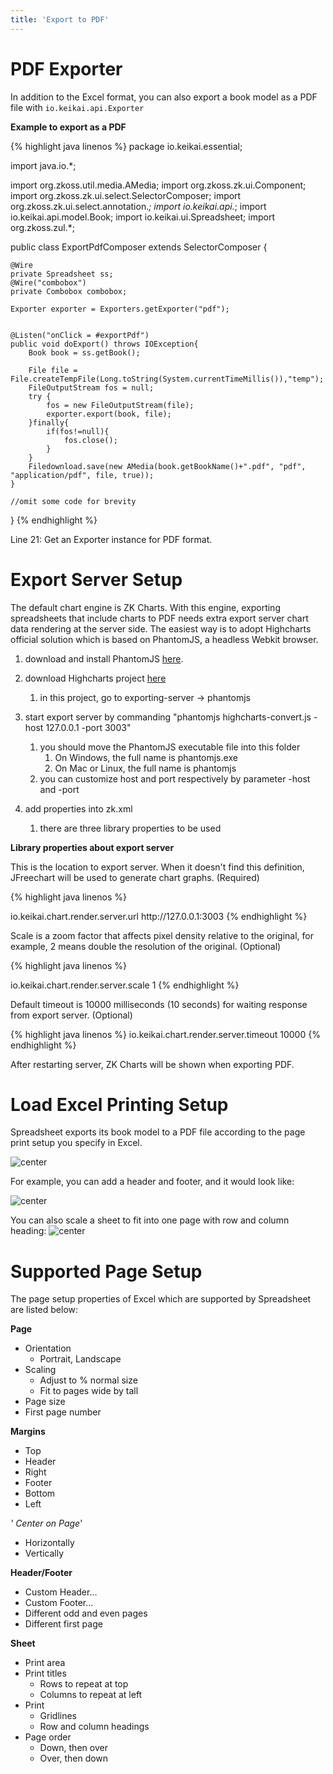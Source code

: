 ```yaml
---
title: 'Export to PDF'
---
```


# PDF Exporter

In addition to the Excel format, you can also export a book model as a
PDF file with `io.keikai.api.Exporter`

**Example to export as a PDF**

{% highlight java linenos %}
package io.keikai.essential;

import java.io.*;

import org.zkoss.util.media.AMedia;
import org.zkoss.zk.ui.Component;
import org.zkoss.zk.ui.select.SelectorComposer;
import org.zkoss.zk.ui.select.annotation.*;
import io.keikai.api.*;
import io.keikai.api.model.Book;
import io.keikai.ui.Spreadsheet;
import org.zkoss.zul.*;

public class ExportPdfComposer extends SelectorComposer<Component> {

    @Wire
    private Spreadsheet ss;
    @Wire("combobox")
    private Combobox combobox;

    Exporter exporter = Exporters.getExporter("pdf");
    
    
    @Listen("onClick = #exportPdf")
    public void doExport() throws IOException{
        Book book = ss.getBook();
        
        File file = File.createTempFile(Long.toString(System.currentTimeMillis()),"temp");
        FileOutputStream fos = null;
        try {
            fos = new FileOutputStream(file);
            exporter.export(book, file);
        }finally{
            if(fos!=null){
                fos.close();
            }
        }
        Filedownload.save(new AMedia(book.getBookName()+".pdf", "pdf", "application/pdf", file, true));
    }

    //omit some code for brevity
}
{% endhighlight %}

Line 21: Get an Exporter instance for PDF format.

# Export Server Setup

The default chart engine is ZK Charts. With this engine, 
exporting spreadsheets that include charts to PDF needs extra
export server chart data rendering at the server side. The easiest way
is to adopt Highcharts official solution which is based on PhantomJS, a
headless Webkit browser.

1.  download and install PhantomJS [here](http://phantomjs.org/download.html).
    
2.  download Highcharts project [here](http://www.highcharts.com/download)
    1.  in this project, go to exporting-server -\> phantomjs
3.  start export server by commanding "phantomjs highcharts-convert.js
    -host 127.0.0.1 -port 3003"
    1.  you should move the PhantomJS executable file into this folder
        1.  On Windows, the full name is phantomjs.exe
        2.  On Mac or Linux, the full name is phantomjs
    2.  you can customize host and port respectively by parameter -host
        and -port
4.  add properties into zk.xml
    1.  there are three library properties to be used

**Library properties about export server**

This is the location to export server. When it doesn't find this
definition, JFreechart will be used to generate chart graphs. (Required)

{% highlight java linenos %}

<library-property>
    <name>io.keikai.chart.render.server.url</name>
    <value>http://127.0.0.1:3003</value>
</library-property>
{% endhighlight %}

Scale is a zoom factor that affects pixel density relative to the
original, for example, 2 means double the resolution of the original.
(Optional)

{% highlight java linenos %}

<library-property>
    <name>io.keikai.chart.render.server.scale</name>
    <value>1</value>
</library-property>
{% endhighlight %}

Default timeout is 10000 milliseconds (10 seconds) for waiting response
from export server. (Optional)

{% highlight java linenos %}
<library-property>
    <name>io.keikai.chart.render.server.timeout</name>
    <value>10000</value>
</library-property>
{% endhighlight %}

After restarting server, ZK Charts will be shown when exporting PDF.

# Load Excel Printing Setup


Spreadsheet exports its book model to a PDF file according to the page
print setup you specify in Excel.

![center]({{site.devref_image_folder}}/ExcelPageSetup.png)

For example, you can add a header and footer, and it would look like:

![center]({{site.devref_image_folder}}/PdfExporting-HeaderFooter.png)

You can also scale a sheet to fit into one page with row and column
heading: ![center]({{site.devref_image_folder}}/PdfExporting-FitOnePage.png)

# Supported Page Setup

The page setup properties of Excel which are supported by Spreadsheet
are listed below:

**Page**

  - Orientation
      - Portrait, Landscape
  - Scaling
      - Adjust to % normal size
      - Fit to pages wide by tall
  - Page size
  - First page number

**Margins**

  - Top
  - Header
  - Right
  - Footer
  - Bottom
  - Left

*' Center on Page*'

  - Horizontally
  - Vertically

**Header/Footer**

  - Custom Header...
  - Custom Footer...
  - Different odd and even pages
  - Different first page

**Sheet**

  - Print area
  - Print titles
      - Rows to repeat at top
      - Columns to repeat at left
  - Print
      - Gridlines
      - Row and column headings
  - Page order
      - Down, then over
      - Over, then down
